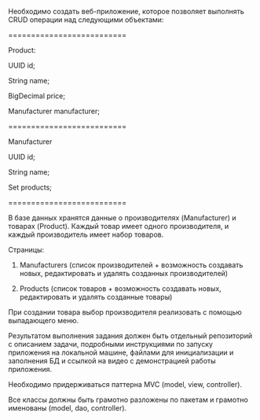 Необходимо создать веб-приложение, которое позволяет выполнять CRUD операции над следующими объектами:

==========================

Product:

UUID id;

String name;

BigDecimal price;

Manufacturer manufacturer;

==========================

Manufacturer

UUID id;

String name;

Set<Product> products;

==========================

В базе данных хранятся данные о производителях (Manufacturer) и товарах (Product). Каждый товар имеет одного производителя, и каждый производитель имеет набор товаров.

 

Страницы:

1. Manufacturers (список производителей + возможность создавать новых, редактировать и удалять созданных производителей) 

2. Products (список товаров + возможность создавать новых, редактировать и удалять созданные товары)

 

При создании товара выбор производителя реализовать с помощью выпадающего меню.

 

Результатом выполнения задания должен быть отдельный репозиторий с описанием задачи, подробными инструкциями по запуску приложения на локальной машине, файлами для инициализации и заполнения БД и ссылкой на видео с демонстрацией работы приложения.

 

Необходимо придерживаться паттерна MVC (model, view, controller).

Все классы должны быть грамотно разложены по пакетам и грамотно именованы (model, dao, controller).
